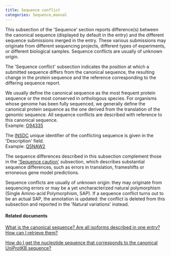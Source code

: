 ```yaml
---
title: Sequence conflict
categories: Sequence,manual
---
```


This subsection of the 'Sequence' section reports difference(s) between the canonical sequence (displayed by default in the entry) and the different sequence submissions merged in the entry. These various submissions may originate from different sequencing projects, different types of experiments, or different biological samples. Sequence conflicts are usually of unknown origin.

The 'Sequence conflict' subsection indicates the position at which a submitted sequence differs from the canonical sequence, the resulting change in the protein sequence and the reference corresponding to the differing sequence report.

We usually define the canonical sequence as the most frequent protein sequence or the most conserved in orthologous species. For organisms whose genome has been fully sequenced, we generally define the canonical protein sequence as the one derived from the translation of the genomic sequence. All sequence conflicts are described with reference to this canonical sequence.  
Example: [O94335](http://www.uniprot.org/uniprotkb/O94335#sequences)

The [INSDC](http://www.insdc.org/) unique identifier of the conflicting sequence is given in the 'Description' field.  
Example: [Q5NAW2](http://www.uniprot.org/uniprotkb/Q5NAW2#sequences)

The sequence differences described in this subsection complement those in the ['Sequence caution'](http://www.uniprot.org/manual/sequence_caution) subsection, which describes substantial sequence differences, such as errors in translation, frameshifts or erroneous gene model predictions.

Sequence conflicts are usually of unknown origin: they may originate from sequencing errors or may be a yet uncharacterized natural polymorphism (Single Amino-acid Polymorphism, SAP). If a sequence conflict turns out to be an actual SAP, the annotation is updated: the conflict is deleted from this subsection and reported in the 'Natural variations' instead.

#### Related documents

[What is the canonical sequence? Are all isoforms described in one entry? How can I retrieve them?](http://www.uniprot.org/help/canonical%5Fand%5Fisoforms)

[How do I get the nucleotide sequence that corresponds to the canonical UniProtKB sequence?](http://www.uniprot.org/help/canonical%5Fnucleotide)
